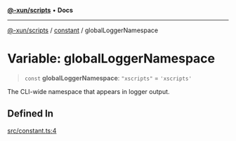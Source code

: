 [**@-xun/scripts**](../../README.md) • **Docs**

---

[@-xun/scripts](../../README.md) / [constant](../README.md) / globalLoggerNamespace

# Variable: globalLoggerNamespace

> `const` **globalLoggerNamespace**: `"xscripts"` = `'xscripts'`

The CLI-wide namespace that appears in logger output.

## Defined In

[src/constant.ts:4](https://github.com/Xunnamius/xscripts/blob/e9f020c2a756a49be6cdccf55d88b926dd2645e9/src/constant.ts#L4)
